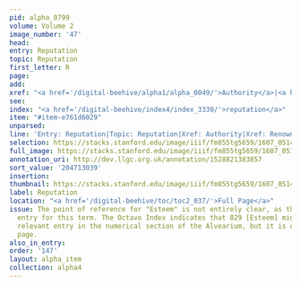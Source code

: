 ```yaml
---
pid: alpha_0799
volume: Volume 2
image_number: '47'
head:
entry: Reputation
topic: Reputation
first_letter: R
page:
add:
xref: "<a href='/digital-beehive/alpha1/alpha_0049/'>Authority</a>|<a href='/digital-beehive/alpha4/alpha_0794/'>Renown</a>"
see:
index: "<a href='/digital-beehive/index4/index_3330/'>reputation</a>"
item: "#item-e761d6029"
unparsed:
line: 'Entry: Reputation|Topic: Reputation|Xref: Authority|Xref: Renown|Index: reputation|#item-e761d6029'
selection: https://stacks.stanford.edu/image/iiif/fm855tg5659/1607_0514/394,3039,2944,501/full/0/default.jpg
full_image: https://stacks.stanford.edu/image/iiif/fm855tg5659/1607_0514/full/full/0/default.jpg
annotation_uri: http://dev.llgc.org.uk/annotation/1528821383857
sort_value: '204713039'
insertion:
thumbnail: https://stacks.stanford.edu/image/iiif/fm855tg5659/1607_0514/394,3039,600,180/250,/0/default.jpg
label: Reputation
location: "<a href='/digital-beehive/toc/toc2_037/'>Full Page</a>"
issue: The point of reference for "Esteem" is not entirely clear, as there is no alphabetical
  entry for this term. The Octavo Index indicates that 829 [Esteem] might be the first
  relevant entry in the numerical section of the Alvearium, but it is on a missing
  page.
also_in_entry:
order: '147'
layout: alpha_item
collection: alpha4
---
```

